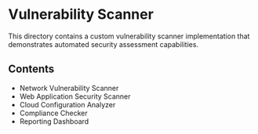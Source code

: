 # Vulnerability Scanner

This directory contains a custom vulnerability scanner implementation that demonstrates automated security assessment capabilities.

## Contents

- Network Vulnerability Scanner
- Web Application Security Scanner
- Cloud Configuration Analyzer
- Compliance Checker
- Reporting Dashboard
